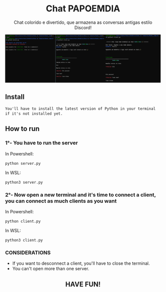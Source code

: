<h1 align="center">Chat PAPOEMDIA</h1>

<p align="center">Chat colorido e divertido, que armazena as conversas antigas estilo Discord!</p>

<!--ts-->

<!-- - [About](#Sobre)
- [How it works](#como-usar)
  - [Install](#pre-requisitos)
  - [How to run](#how-to-run)
- [Considerations](#consideracoes)
- [Tecnologies](#tecnologias) -->
  <!--te-->

  <img alt="CodigoRodando" title="#img" src="./assets/img.png"/>

<h2>Install</h2>

```
You'll have to install the latest version of Python in your terminal if it's not installed yet.
```

<h2>How to run</h2>
<h3>1°- You have to run the server</h3>
In Powershell:

```
python server.py
```

In WSL:

```
python3 server.py
```

<h3>2°- Now open a new terminal and it's time to connect a client, you can connect as much clients as you want</h3>
In Powershell:

```
python client.py
```

In WSL:

```
python3 client.py
```

<h3>CONSIDERATIONS</h3>
<ul>
  <li>If you want to desconnect a client, you'll have to close the terminal.</li>
  <li>You can't open more than one server.</li>
</ul>

<h2 align="center">HAVE FUN!</h2>
